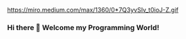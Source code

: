 https://miro.medium.com/max/1360/0*7Q3yvSIv_t0ioJ-Z.gif
### Hi there 👋 Welcome my Programming World! 

<!--
**BhanuTeja100/BhanuTeja100** is a ✨ _special_ ✨ repository because its `README.md` (this file) appears on your GitHub profile.

Here are some ideas to get you started:

- 🔭 I’m currently working on ...
- 🌱 I’m currently learning ...
- 👯 I’m looking to collaborate on ...
- 🤔 I’m looking for help with ...
- 💬 Ask me about ...
- 📫 How to reach me: ...
- 😄 Pronouns: ...
- ⚡ Fun fact: ...
-->
